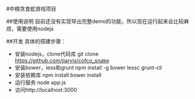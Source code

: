 #中粮贪食蛇游戏项目

##使用说明
目前还没有实现导出完整demo的功能，所以现在运行起来会比较麻烦，需要使用nodejs


##开发
具体的搭建步骤：
* 安装nodejs，clone代码库
	git clone https://github.com/jiarvis/cofco_snake
* 安装bower，less和grunt
	npm install -g bower lessc grunt-cli
* 安装依赖库
	npm install
	bower install
* 运行服务
	node app.js 
* 访问http://localhost:3000
